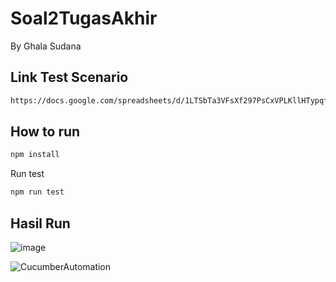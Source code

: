 # Soal2TugasAkhir
By Ghala Sudana

## Link Test Scenario 

```bash
https://docs.google.com/spreadsheets/d/1LTSbTa3VFsXf297PsCxVPLKllHTypqficSaKU1eVTN0/edit
```

## How to run
```bash
npm install
```

Run test
```bash
npm run test
```

## Hasil Run

![image](https://user-images.githubusercontent.com/85092513/221384031-7b4fc68b-44e3-428e-bca7-7b76c7e09259.png)


![CucumberAutomation](https://user-images.githubusercontent.com/85092513/221384007-cee0f0d6-5385-42a8-9077-8c53cb1d4378.gif)
